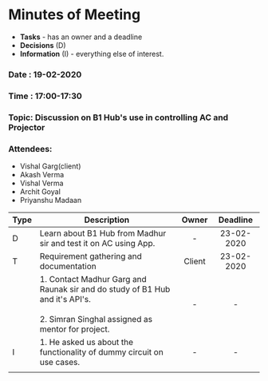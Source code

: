# Minutes of Meeting

- **Tasks** - has an owner and a deadline
- **Decisions** (D) 
- **Information** (I) - everything else of interest.

### Date : 19-02-2020

### Time : 17:00-17:30

### Topic: Discussion on B1 Hub's use in controlling AC and Projector

### Attendees:

- Vishal Garg(client)
- Akash Verma
- Vishal Verma
- Archit Goyal
- Priyanshu Madaan

| Type | Description                                                  | Owner  |  Deadline  |
| ---- | ------------------------------------------------------------ | :----: | :--------: |
| D    | Learn about B1 Hub from Madhur sir and test it on AC using App.|   -    | 23-02-2020 |
| T    | Requirement gathering and documentation                      | Client | 23-02-2020 |
|      | 1. Contact Madhur Garg and Raunak sir and do study of B1 Hub and it's API's.<br/><br/>2. Simran Singhal assigned as mentor for project.<br/> |   -    |     -      |
| I    | 1. He asked us about the functionality of dummy circuit on use cases.<br/> |   -    |     -      |
|      |                                                              |        |            |















